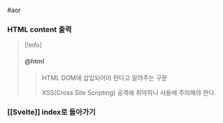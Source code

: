 #aor
### HTML content 출력
>[!info]
>#### @html
>
>>HTML DOM에 삽입되어야 한다고 알려주는 구문
>>
>>XSS(Cross Site Scripting) 공격에 취약하니 사용에 주의해야 한다.

### [[Svelte]] index로 돌아가기
